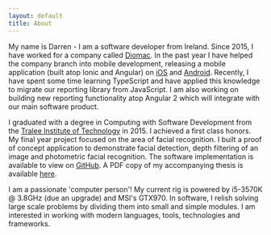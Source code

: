 ```yaml
---
layout: default
title: About
---
```


My name is Darren - I am a software developer from Ireland. Since 2015, I have worked for a company called [Diomac](http://www.diomac.com). In the past year I have helped the company branch into mobile development, releasing a mobile application (built atop Ionic and Angular) on [iOS](https://itunes.apple.com/ie/app/diomac-go/id1116137095) and [Android](https://play.google.com/store/apps/details?id=com.ionicframework.diomaclite411720). Recently, I have spent some time learning TypeScript and have applied this knowledge to migrate our reporting library from JavaScript. I am also working on building new reporting functionality atop Angular 2 which will integrate with our main software product.

I graduated with a degree in Computing with Software Development from the [Tralee Institute of Technology](http://www.ittralee.ie/) in 2015. I achieved a first class honors. My final year project focused on the area of facial recognition. I built a proof of concept application to demonstrate facial detection, depth filtering of an image and photometric facial recognition. The software implementation is available to view on
[GitHub](https://github.com/dmk2014/FYP). A PDF copy of my accompanying thesis is available [here](/resources/thesis.pdf).

I am a passionate 'computer person'! My current rig is powered by i5-3570K @ 3.8GHz (due an upgrade) and MSI's GTX970. In software, I relish solving large scale problems by dividing them into small and simple modules. I am interested in working with modern languages, tools, technologies and frameworks.
